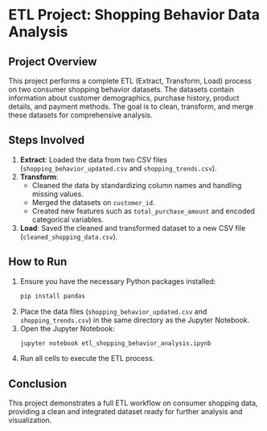 
# ETL Project: Shopping Behavior Data Analysis

## Project Overview

This project performs a complete ETL (Extract, Transform, Load) process on two consumer shopping behavior datasets. The datasets contain information about customer demographics, purchase history, product details, and payment methods. The goal is to clean, transform, and merge these datasets for comprehensive analysis.

## Steps Involved

1. **Extract**: Loaded the data from two CSV files (`shopping_behavior_updated.csv` and `shopping_trends.csv`).
2. **Transform**:
   - Cleaned the data by standardizing column names and handling missing values.
   - Merged the datasets on `customer_id`.
   - Created new features such as `total_purchase_amount` and encoded categorical variables.
3. **Load**: Saved the cleaned and transformed dataset to a new CSV file (`cleaned_shopping_data.csv`).

## How to Run

1. Ensure you have the necessary Python packages installed:
   ```bash
   pip install pandas
   ```
2. Place the data files (`shopping_behavior_updated.csv` and `shopping_trends.csv`) in the same directory as the Jupyter Notebook.
3. Open the Jupyter Notebook:
   ```bash
   jupyter notebook etl_shopping_behavior_analysis.ipynb
   ```
4. Run all cells to execute the ETL process.

## Conclusion

This project demonstrates a full ETL workflow on consumer shopping data, providing a clean and integrated dataset ready for further analysis and visualization.
